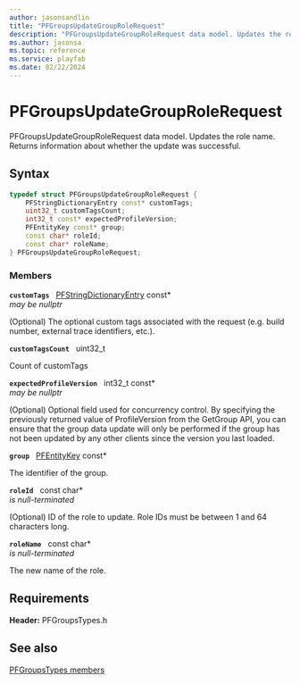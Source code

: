```yaml
---
author: jasonsandlin
title: "PFGroupsUpdateGroupRoleRequest"
description: "PFGroupsUpdateGroupRoleRequest data model. Updates the role name. Returns information about whether the update was successful."
ms.author: jasonsa
ms.topic: reference
ms.service: playfab
ms.date: 02/22/2024
---
```


# PFGroupsUpdateGroupRoleRequest  

PFGroupsUpdateGroupRoleRequest data model. Updates the role name. Returns information about whether the update was successful.  

## Syntax  
  
```cpp
typedef struct PFGroupsUpdateGroupRoleRequest {  
    PFStringDictionaryEntry const* customTags;  
    uint32_t customTagsCount;  
    int32_t const* expectedProfileVersion;  
    PFEntityKey const* group;  
    const char* roleId;  
    const char* roleName;  
} PFGroupsUpdateGroupRoleRequest;  
```
  
### Members  
  
**`customTags`** &nbsp; [PFStringDictionaryEntry](../../pftypes/structs/pfstringdictionaryentry.md) const*  
*may be nullptr*  
  
(Optional) The optional custom tags associated with the request (e.g. build number, external trace identifiers, etc.).
  
**`customTagsCount`** &nbsp; uint32_t  
  
Count of customTags
  
**`expectedProfileVersion`** &nbsp; int32_t const*  
*may be nullptr*  
  
(Optional) Optional field used for concurrency control. By specifying the previously returned value of ProfileVersion from the GetGroup API, you can ensure that the group data update will only be performed if the group has not been updated by any other clients since the version you last loaded.
  
**`group`** &nbsp; [PFEntityKey](../../pftypes/structs/pfentitykey-c.md) const*  
  
The identifier of the group.
  
**`roleId`** &nbsp; const char*  
*is null-terminated*  
  
(Optional) ID of the role to update. Role IDs must be between 1 and 64 characters long.
  
**`roleName`** &nbsp; const char*  
*is null-terminated*  
  
The new name of the role.
  
  
## Requirements  
  
**Header:** PFGroupsTypes.h
  
## See also  
[PFGroupsTypes members](../pfgroupstypes_members.md)  

  
  
